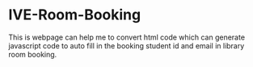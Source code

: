 # IVE-Room-Booking
This is webpage can help me to convert html code which can generate javascript code to auto fill in the booking student id and email in library room booking.
